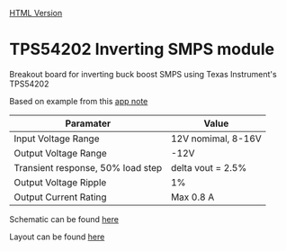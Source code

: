 [HTML Version](https://cracked-machine.github.io/tps54202_inverting_breakout/)

# TPS54202 Inverting SMPS module

Breakout board for inverting buck boost SMPS using Texas Instrument's TPS54202

Based on example from this [app note](https://www.ti.com/lit/an/slva933/slva933.pdf)

|Paramater|Value|
|-|-|
|Input Voltage Range|12V nomimal, 8-16V|
|Output Voltage Range|-12V|
|Transient response, 50% load step|delta vout = 2.5%|
|Output Voltage Ripple|1%|
|Output Current Rating|Max 0.8 A|

Schematic can be found [here](docs/schematic/tps54202_inverting_breakout.pdf)

Layout can be found [here](docs/bom/ibom.html)
